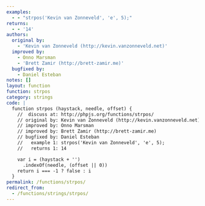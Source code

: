 ```yaml
---
examples:
  - - "strpos('Kevin van Zonneveld', 'e', 5);"
returns:
  - - '14'
authors:
  original by:
    - 'Kevin van Zonneveld (http://kevin.vanzonneveld.net)'
  improved by:
    - Onno Marsman
    - 'Brett Zamir (http://brett-zamir.me)'
  bugfixed by:
    - Daniel Esteban
notes: []
layout: function
function: strpos
category: strings
code: |
  function strpos (haystack, needle, offset) {
    //  discuss at: http://phpjs.org/functions/strpos/
    // original by: Kevin van Zonneveld (http://kevin.vanzonneveld.net)
    // improved by: Onno Marsman
    // improved by: Brett Zamir (http://brett-zamir.me)
    // bugfixed by: Daniel Esteban
    //   example 1: strpos('Kevin van Zonneveld', 'e', 5);
    //   returns 1: 14

    var i = (haystack + '')
      .indexOf(needle, (offset || 0))
    return i === -1 ? false : i
  }
permalink: /functions/strpos/
redirect_from:
  - /functions/strings/strpos/
---
```


<!-- WARNING! This file is auto generated by `npm run web:inject`, do not edit by hand -->
